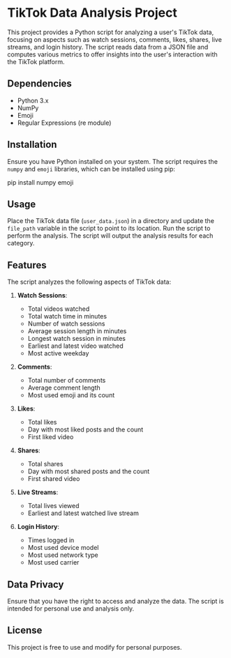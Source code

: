 # TikTok Data Analysis Project

This project provides a Python script for analyzing a user's TikTok data, focusing on aspects such as watch sessions, comments, likes, shares, live streams, and login history. The script reads data from a JSON file and computes various metrics to offer insights into the user's interaction with the TikTok platform.

## Dependencies

- Python 3.x
- NumPy
- Emoji
- Regular Expressions (re module)

## Installation

Ensure you have Python installed on your system. The script requires the `numpy` and `emoji` libraries, which can be installed using pip:

pip install numpy emoji

## Usage

Place the TikTok data file (`user_data.json`) in a directory and update the `file_path` variable in the script to point to its location. Run the script to perform the analysis. The script will output the analysis results for each category.

## Features

The script analyzes the following aspects of TikTok data:

1. **Watch Sessions**:
   - Total videos watched
   - Total watch time in minutes
   - Number of watch sessions
   - Average session length in minutes
   - Longest watch session in minutes
   - Earliest and latest video watched
   - Most active weekday

2. **Comments**:
   - Total number of comments
   - Average comment length
   - Most used emoji and its count

3. **Likes**:
   - Total likes
   - Day with most liked posts and the count
   - First liked video

4. **Shares**:
   - Total shares
   - Day with most shared posts and the count
   - First shared video

5. **Live Streams**:
   - Total lives viewed
   - Earliest and latest watched live stream

6. **Login History**:
   - Times logged in
   - Most used device model
   - Most used network type
   - Most used carrier

## Data Privacy

Ensure that you have the right to access and analyze the data. The script is intended for personal use and analysis only.

## License

This project is free to use and modify for personal purposes.